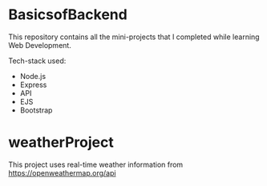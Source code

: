 # BasicsofBackend

This repository contains all the mini-projects that I completed while learning Web Development.

Tech-stack used:
* Node.js
* Express
* API
* EJS
* Bootstrap

# weatherProject
This project uses real-time weather information from https://openweathermap.org/api
